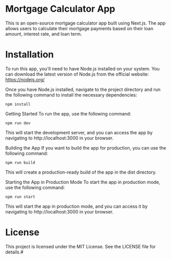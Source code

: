 # Mortgage Calculator App
This is an open-source mortgage calculator app built using Next.js. The app allows users to calculate their mortgage payments based on their loan amount, interest rate, and loan term.

# Installation
To run this app, you'll need to have Node.js installed on your system. You can download the latest version of Node.js from the official website: https://nodejs.org/

Once you have Node.js installed, navigate to the project directory and run the following command to install the necessary dependencies:

```
npm install
```

Getting Started
To run the app, use the following command:

```
npm run dev
```
This will start the development server, and you can access the app by navigating to http://localhost:3000 in your browser.

Building the App
If you want to build the app for production, you can use the following command:

```
npm run build
```

This will create a production-ready build of the app in the dist directory.

Starting the App in Production Mode
To start the app in production mode, use the following command:

```
npm run start
```
This will start the app in production mode, and you can access it by navigating to http://localhost:3000 in your browser.

# License
This project is licensed under the MIT License. See the LICENSE file for details.#